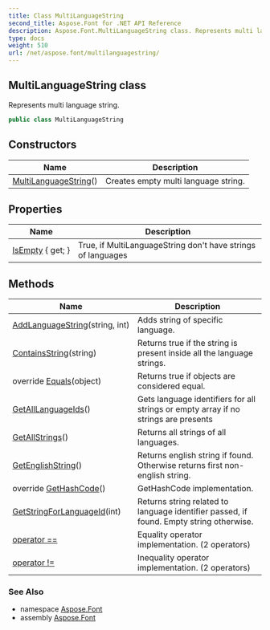 ```yaml
---
title: Class MultiLanguageString
second_title: Aspose.Font for .NET API Reference
description: Aspose.Font.MultiLanguageString class. Represents multi language string
type: docs
weight: 510
url: /net/aspose.font/multilanguagestring/
---
```

## MultiLanguageString class

Represents multi language string.

```csharp
public class MultiLanguageString
```

## Constructors

| Name | Description |
| --- | --- |
| [MultiLanguageString](multilanguagestring/)() | Creates empty multi language string. |

## Properties

| Name | Description |
| --- | --- |
| [IsEmpty](../../aspose.font/multilanguagestring/isempty/) { get; } | True, if MultiLanguageString don't have strings of languages |

## Methods

| Name | Description |
| --- | --- |
| [AddLanguageString](../../aspose.font/multilanguagestring/addlanguagestring/)(string, int) | Adds string of specific language. |
| [ContainsString](../../aspose.font/multilanguagestring/containsstring/)(string) | Returns true if the string is present inside all the language strings. |
| override [Equals](../../aspose.font/multilanguagestring/equals/)(object) | Returns true if objects are considered equal. |
| [GetAllLanguageIds](../../aspose.font/multilanguagestring/getalllanguageids/)() | Gets language identifiers for all strings or empty array if no strings are presents |
| [GetAllStrings](../../aspose.font/multilanguagestring/getallstrings/)() | Returns all strings of all languages. |
| [GetEnglishString](../../aspose.font/multilanguagestring/getenglishstring/)() | Returns english string if found. Otherwise returns first non-english string. |
| override [GetHashCode](../../aspose.font/multilanguagestring/gethashcode/)() | GetHashCode implementation. |
| [GetStringForLanguageId](../../aspose.font/multilanguagestring/getstringforlanguageid/)(int) | Returns string related to language identifier passed, if found. Empty string otherwise. |
| [operator ==](../../aspose.font/multilanguagestring/op_equality/#op_equality) | Equality operator implementation. (2 operators) |
| [operator !=](../../aspose.font/multilanguagestring/op_inequality/#op_inequality) | Inequality operator implementation. (2 operators) |

### See Also

* namespace [Aspose.Font](../../aspose.font/)
* assembly [Aspose.Font](../../)


